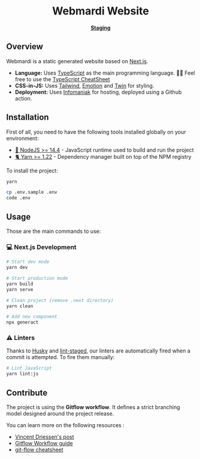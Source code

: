 <h1 align="center">
  Webmardi Website
</h1>

<p align="center">
  <strong>
    <a href="https://d36s9anuji.preview.infomaniak.website/">Staging</a>
  </strong>
</p>

## Overview

Webmardi is a static generated website based on [Next.js](https://nextjs.org/).

- **Language:** Uses [TypeScript](https://www.typescriptlang.org/) as the main programming language. 👨‍🏫 Feel free to use the [TypeScript CheatSheet](https://typescript-cheatsheet.vercel.app/)
- **CSS-in-JS:** Uses [Tailwind](https://tailwindcss.com/), [Emotion](https://emotion.sh/) and [Twin](https://github.com/ben-rogerson/twin.macro) for styling.
- **Deployment:** Uses [Infomaniak](https://infomaniak.com/) for hosting, deployed using a Github action.

## Installation

First of all, you need to have the following tools installed globally on your environment:

- [📗 NodeJS >= 14.4](https://nodejs.org/en/) - JavaScript runtime used to build and run the project
- [🐈 Yarn >= 1.22](https://yarnpkg.com/lang/en/) - Dependency manager built on top of the NPM registry

To install the project:

```bash
yarn

cp .env.sample .env
code .env
```

## Usage

Those are the main commands to use:

### 💻 Next.js Development

```bash
# Start dev mode
yarn dev

# Start production mode
yarn build
yarn serve

# Clean project (remove .next directory)
yarn clean

# Add new component
npx generact
```

### ⚠️ Linters

Thanks to [Husky](https://github.com/typicode/husky) and [lint-staged](https://github.com/okonet/lint-staged), our linters are automatically fired when a commit is attempted. To fire them manually:

```bash
# Lint JavaScript
yarn lint:js
```

## Contribute

The project is using the **Gitflow workflow**. It defines a strict branching model designed around the project release.

You can learn more on the following resources :

- [Vincent Driessen's post](http://nvie.com/posts/a-successful-git-branching-model/)
- [Gitflow Workflow guide](https://www.atlassian.com/git/tutorials/comparing-workflows/gitflow-workflow)
- [git-flow cheatsheet](https://danielkummer.github.io/git-flow-cheatsheet/)
